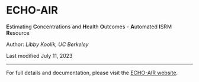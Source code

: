 # ECHO-AIR
**E**stimating **C**oncentrations and **H**ealth **O**utcomes - **A**utomated **I**SRM **R**esource 

Author: *Libby Koolik, UC Berkeley*

Last modified July 11, 2023

----

For full details and documentation, please visit the [ECHO-AIR website](https://echo-air-model.github.io).

